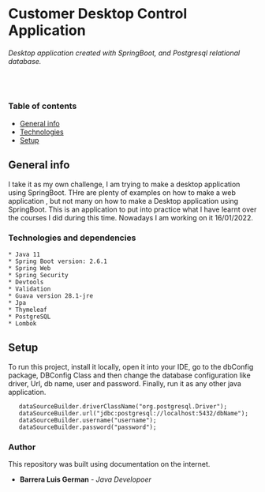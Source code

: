 # <h1> Customer  Desktop Control Application</h1>
###### Desktop application created with SpringBoot, and Postgresql relational database.
<br/>

### Table of contents
* [General info](#general-info)
* [Technologies](#technologies)
* [Setup](#setup)

## General info
I take it as my own challenge, I am trying to make a desktop application using SpringBoot.  THre are plenty of examples
on how to make a web application , but not many on how to make a Desktop application using SpringBoot.
This is an application to put into practice what I have learnt over the courses I did during this time. Nowadays I am
working on it 16/01/2022.


### Technologies and dependencies


````
* Java 11
* Spring Boot version: 2.6.1
* Spring Web
* Spring Security
* Devtools
* Validation
* Guava version 28.1-jre
* Jpa
* Thymeleaf
* PostgreSQL
* Lombok
````

## Setup
To run this project, install it locally, open it into your IDE, go to the dbConfig package, DBConfig Class and then 
change the database configuration like driver, Url, db name, user and password. Finally, run it as any other java 
application. 

```
   dataSourceBuilder.driverClassName("org.postgresql.Driver");
   dataSourceBuilder.url("jdbc:postgresql://localhost:5432/dbName");
   dataSourceBuilder.username("username");
   dataSourceBuilder.password("password");
```

### Author
This repository was built using documentation on the internet.

* **Barrera Luis German**  - *Java Developoer*




 
 


